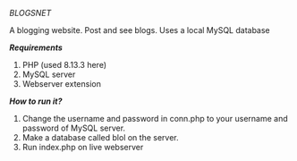 *BLOGSNET*  



      
A blogging website. Post and see blogs. Uses a local MySQL database    



      
***Requirements***
1. PHP (used 8.13.3 here)
2. MySQL server
3. Webserver extension


       
***How to run it?***
1. Change the username and password in conn.php to your username and password of MySQL server.
2. Make a database called blol on the server.
3. Run index.php on live webserver

